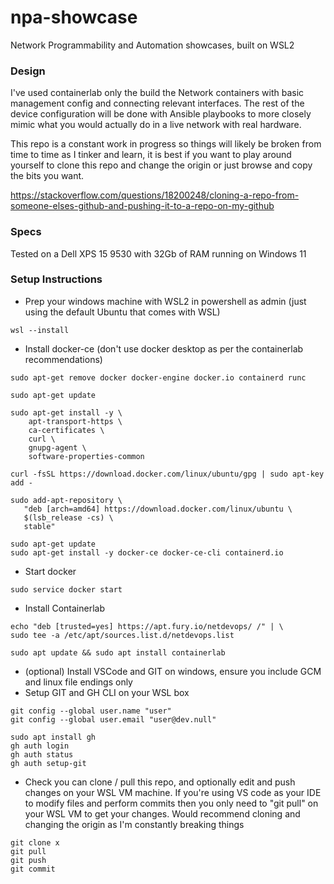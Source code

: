 # npa-showcase
Network Programmability and Automation showcases, built on WSL2

### Design

I've used containerlab only the build the Network containers with basic management config and connecting relevant interfaces. The rest of the device configuration will be done with Ansible playbooks to more closely mimic what you would actually do in a live network with real hardware.

This repo is a constant work in progress so things will likely be broken from time to time as I tinker and learn, it is best if you want to play around yourself to clone this repo and change the origin or just browse and copy the bits you want.

https://stackoverflow.com/questions/18200248/cloning-a-repo-from-someone-elses-github-and-pushing-it-to-a-repo-on-my-github

### Specs

Tested on a Dell XPS 15 9530 with 32Gb of RAM running on Windows 11

### Setup Instructions

- Prep your windows machine with WSL2 in powershell as admin (just using the default Ubuntu that comes with WSL)
```
wsl --install
```

- Install docker-ce (don't use docker desktop as per the containerlab recommendations)
```
sudo apt-get remove docker docker-engine docker.io containerd runc

sudo apt-get update

sudo apt-get install -y \
    apt-transport-https \
    ca-certificates \
    curl \
    gnupg-agent \
    software-properties-common

curl -fsSL https://download.docker.com/linux/ubuntu/gpg | sudo apt-key add -

sudo add-apt-repository \
   "deb [arch=amd64] https://download.docker.com/linux/ubuntu \
   $(lsb_release -cs) \
   stable"

sudo apt-get update
sudo apt-get install -y docker-ce docker-ce-cli containerd.io
```

- Start docker
```
sudo service docker start
```

- Install Containerlab
```
echo "deb [trusted=yes] https://apt.fury.io/netdevops/ /" | \
sudo tee -a /etc/apt/sources.list.d/netdevops.list

sudo apt update && sudo apt install containerlab
```

- (optional) Install VSCode and GIT on windows, ensure you include GCM and linux file endings only
- Setup GIT and GH CLI on your WSL box
```
git config --global user.name "user"
git config --global user.email "user@dev.null"

sudo apt install gh
gh auth login
gh auth status
gh auth setup-git
```

- Check you can clone / pull this repo, and optionally edit and push changes on your WSL VM machine. If you're using VS code as your IDE to modify files and perform commits then you only need to "git pull" on your WSL VM to get your changes. Would recommend cloning and changing the origin as I'm constantly breaking things 

```
git clone x
git pull 
git push 
git commit 
```